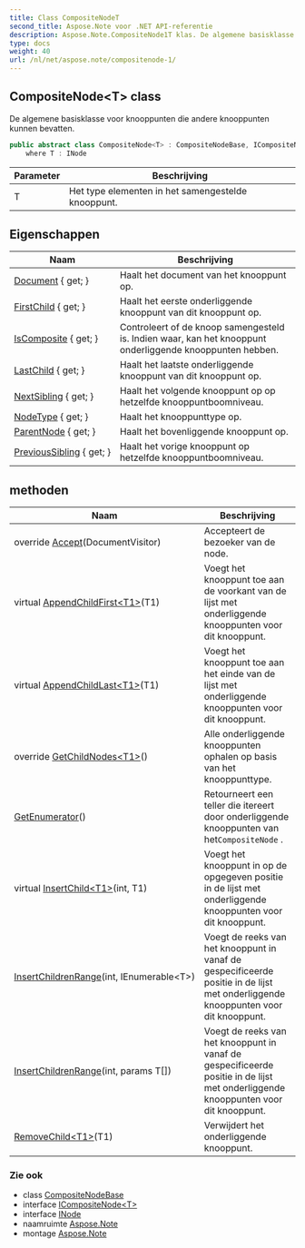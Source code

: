 ```yaml
---
title: Class CompositeNodeT
second_title: Aspose.Note voor .NET API-referentie
description: Aspose.Note.CompositeNode1T klas. De algemene basisklasse voor knooppunten die andere knooppunten kunnen bevatten.
type: docs
weight: 40
url: /nl/net/aspose.note/compositenode-1/
---
```

## CompositeNode&lt;T&gt; class

De algemene basisklasse voor knooppunten die andere knooppunten kunnen bevatten.

```csharp
public abstract class CompositeNode<T> : CompositeNodeBase, ICompositeNode<T>
    where T : INode
```

| Parameter | Beschrijving |
| --- | --- |
| T | Het type elementen in het samengestelde knooppunt. |

## Eigenschappen

| Naam | Beschrijving |
| --- | --- |
| [Document](../../aspose.note/node/document/) { get; } | Haalt het document van het knooppunt op. |
| [FirstChild](../../aspose.note/compositenode-1/firstchild/) { get; } | Haalt het eerste onderliggende knooppunt van dit knooppunt op. |
| [IsComposite](../../aspose.note/compositenode-1/iscomposite/) { get; } | Controleert of de knoop samengesteld is. Indien waar, kan het knooppunt onderliggende knooppunten hebben. |
| [LastChild](../../aspose.note/compositenode-1/lastchild/) { get; } | Haalt het laatste onderliggende knooppunt van dit knooppunt op. |
| [NextSibling](../../aspose.note/node/nextsibling/) { get; } | Haalt het volgende knooppunt op op hetzelfde knooppuntboomniveau. |
| [NodeType](../../aspose.note/node/nodetype/) { get; } | Haalt het knooppunttype op. |
| [ParentNode](../../aspose.note/node/parentnode/) { get; } | Haalt het bovenliggende knooppunt op. |
| [PreviousSibling](../../aspose.note/node/previoussibling/) { get; } | Haalt het vorige knooppunt op hetzelfde knooppuntboomniveau. |

## methoden

| Naam | Beschrijving |
| --- | --- |
| override [Accept](../../aspose.note/compositenode-1/accept/)(DocumentVisitor) | Accepteert de bezoeker van de node. |
| virtual [AppendChildFirst&lt;T1&gt;](../../aspose.note/compositenode-1/appendchildfirst/)(T1) | Voegt het knooppunt toe aan de voorkant van de lijst met onderliggende knooppunten voor dit knooppunt. |
| virtual [AppendChildLast&lt;T1&gt;](../../aspose.note/compositenode-1/appendchildlast/)(T1) | Voegt het knooppunt toe aan het einde van de lijst met onderliggende knooppunten voor dit knooppunt. |
| override [GetChildNodes&lt;T1&gt;](../../aspose.note/compositenode-1/getchildnodes/#getchildnodes_1)() | Alle onderliggende knooppunten ophalen op basis van het knooppunttype. |
| [GetEnumerator](../../aspose.note/compositenode-1/getenumerator/)() | Retourneert een teller die itereert door onderliggende knooppunten van het`CompositeNode` . |
| virtual [InsertChild&lt;T1&gt;](../../aspose.note/compositenode-1/insertchild/)(int, T1) | Voegt het knooppunt in op de opgegeven positie in de lijst met onderliggende knooppunten voor dit knooppunt. |
| [InsertChildrenRange](../../aspose.note/compositenode-1/insertchildrenrange/#insertchildrenrange)(int, IEnumerable&lt;T&gt;) | Voegt de reeks van het knooppunt in vanaf de gespecificeerde positie in de lijst met onderliggende knooppunten voor dit knooppunt. |
| [InsertChildrenRange](../../aspose.note/compositenode-1/insertchildrenrange/#insertchildrenrange_1)(int, params T[]) | Voegt de reeks van het knooppunt in vanaf de gespecificeerde positie in de lijst met onderliggende knooppunten voor dit knooppunt. |
| [RemoveChild&lt;T1&gt;](../../aspose.note/compositenode-1/removechild/)(T1) | Verwijdert het onderliggende knooppunt. |

### Zie ook

* class [CompositeNodeBase](../compositenodebase/)
* interface [ICompositeNode&lt;T&gt;](../icompositenode-1/)
* interface [INode](../inode/)
* naamruimte [Aspose.Note](../../aspose.note/)
* montage [Aspose.Note](../../)


